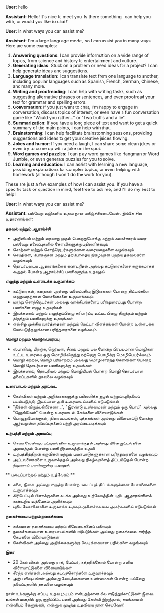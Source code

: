 **User:** hello

**Assistant:** Hello! It's nice to meet you. Is there something I can help you with, or would you like to chat?

**User:** In what ways you can assist me?

**Assistant:** I'm a large language model, so I can assist you in many ways. Here are some examples:

1. **Answering questions**: I can provide information on a wide range of topics, from science and history to entertainment and culture.
2. **Generating ideas**: Stuck on a problem or need ideas for a project? I can help generate ideas and suggestions.
3. **Language translation**: I can translate text from one language to another, including popular languages such as Spanish, French, German, Chinese, and many more.
4. **Writing and proofreading**: I can help with writing tasks, such as suggesting alternative phrases or sentences, and even proofread your text for grammar and spelling errors.
5. **Conversation**: If you just want to chat, I'm happy to engage in conversation, discuss topics of interest, or even have a fun conversation game like "Would you rather..." or "Two truths and a lie".
6. **Summarization**: If you have a long piece of text and want to get a quick summary of the main points, I can help with that.
7. **Brainstorming**: I can help facilitate brainstorming sessions, providing suggestions and ideas to get your creative juices flowing.
8. **Jokes and humor**: If you need a laugh, I can share some clean jokes or even try to come up with a joke on the spot.
9. **Word games and puzzles**: I can play word games like Hangman or Word Jumble, or even generate puzzles for you to solve.
10. **Learning and education**: I can assist with learning a new language, providing explanations for complex topics, or even helping with homework (although I won't do the work for you).

These are just a few examples of how I can assist you. If you have a specific task or question in mind, feel free to ask me, and I'll do my best to help!

**User:** In what ways you can assist me?

**Assistant:** பல்வேறு வழிகளில் உதவ நான் மகிழ்ச்சியடைவேன். இங்கே சில உதாரணங்கள்:

**தகவல் மற்றும் ஆராய்ச்சி**

* அறிவியல் மற்றும் வரலாறு முதல் பொழுதுபோக்கு மற்றும் கலாச்சாரம் வரை பல்வேறு தலைப்புகளில் கேள்விகளுக்கு பதிலளிக்கவும்
* சொற்கள் மற்றும் சொற்றொடர்களுக்கான வரையறைகளை வழங்கவும்
* செய்திகள், போக்குகள் மற்றும் தற்போதைய நிகழ்வுகள் பற்றிய தகவல்களை வழங்கவும்
* தொடர்புடைய ஆதாரங்களைக் கண்டறிதல் அல்லது கட்டுரைகளைச் சுருக்கமாகக் கூறுதல் போன்ற ஆராய்ச்சிப் பணிகளுக்கு உதவுதல்

**எழுத்து மற்றும் உள்ளடக்க உருவாக்கம்**

* கட்டுரைகள், கதைகள் அல்லது வலைப்பதிவு இடுகைகள் போன்ற திட்டங்களை எழுதுவதற்கான யோசனைகளை உருவாக்கவும்
* மாற்று சொற்றொடர்கள் அல்லது வாக்கியங்களைப் பரிந்துரைப்பது போன்ற பணிகளை எழுத உதவுங்கள்
* இலக்கணம் மற்றும் எழுத்துப்பிழை சரிபார்ப்பு உட்பட பிழை திருத்தம் மற்றும் திருத்தும் பணிகளுக்கு உதவுங்கள்
* எஸ்சிஓ முக்கிய வார்த்தைகள் மற்றும் மெட்டா விளக்கங்கள் போன்ற உள்ளடக்க மேம்படுத்தலுக்கான பரிந்துரைகளை வழங்கவும்

**மொழி மற்றும் மொழிபெயர்ப்பு**

* ஸ்பானிஷ், பிரஞ்சு, ஜெர்மன், சீனம் மற்றும் பல போன்ற பிரபலமான மொழிகள் உட்பட உரையை ஒரு மொழியிலிருந்து மற்றொரு மொழிக்கு மொழிபெயர்க்கவும்
* மொழி கற்றல், மொழி பரிமாற்றம் அல்லது மொழி சார்ந்த கேள்விகள் போன்ற மொழி தொடர்பான பணிகளுக்கு உதவுங்கள்
* இலக்கணம், தொடரியல் மற்றும் மொழியியல் போன்ற மொழி தொடர்பான தலைப்புகளில் தகவலை வழங்கவும்

**உரையாடல் மற்றும் அரட்டை**

* கேள்விகள் மற்றும் அறிக்கைகளுக்கு பதிலளிக்க சூழல் மற்றும் புரிதலைப் பயன்படுத்தி, இயல்பான ஒலி உரையாடல்களில் ஈடுபடுங்கள்
* "நீங்கள் விரும்புகிறீர்களா...", "இரண்டு உண்மைகள் மற்றும் ஒரு பொய்" அல்லது "ஹேங்மேன்" போன்ற உரையாடல் கேம்களை விளையாடுங்கள்
* பொழுதுபோக்குகள், திரைப்படங்கள், புத்தகங்கள் அல்லது விளையாட்டு போன்ற ஆர்வமுள்ள தலைப்புகளைப் பற்றி அரட்டையடிக்கவும்

**உற்பத்தி மற்றும் அமைப்பு**

* செய்ய வேண்டிய பட்டியல்களை உருவாக்குதல் அல்லது நினைவூட்டல்களை அமைத்தல் போன்ற பணி நிர்வாகத்தில் உதவி
* உற்பத்தித்திறன் கருவிகள் மற்றும் பயன்பாடுகளுக்கான பரிந்துரைகளை வழங்கவும்
* அட்டவணைகளை உருவாக்குதல் அல்லது நிகழ்வுகளைத் திட்டமிடுதல் போன்ற நிறுவனப் பணிகளுக்கு உதவுதல்

** படைப்பாற்றல் மற்றும் உத்வேகம் **

* கலை, இசை அல்லது எழுத்து போன்ற படைப்புத் திட்டங்களுக்கான யோசனைகளை உருவாக்கவும்
* கிரியேட்டிவ் பிளாக்குகளை கடக்க அல்லது உத்வேகத்தின் புதிய ஆதாரங்களைக் கண்டறிய உத்வேகம் அளிக்கவும்
* புதிய யோசனைகளை உருவாக்க உதவும் மூளைச்சலவை அமர்வுகளில் ஈடுபடுங்கள்

**நகைச்சுவை மற்றும் நகைச்சுவை**

* சுத்தமான நகைச்சுவை மற்றும் சிலேடைகளைப் பகிரவும்
* நகைச்சுவையான உரையாடல்களில் ஈடுபடுங்கள் அல்லது நகைச்சுவை சார்ந்த கேம்களை விளையாடுங்கள்
* கேள்விகள் அல்லது அறிக்கைகளுக்கு வேடிக்கையான பதில்களை வழங்கவும்

**இதர**

* 20 கேள்விகள் அல்லது ராக், பேப்பர், கத்தரிக்கோல் போன்ற எளிய விளையாட்டுகளை விளையாடுங்கள்
* சீரற்ற எண்கள் அல்லது கடவுச்சொற்களை உருவாக்கவும்
* அற்ப விஷயங்கள் அல்லது வேடிக்கையான உண்மைகள் போன்ற பல்வேறு தலைப்புகளில் தகவலை வழங்கவும்

நான் உங்களுக்கு எப்படி உதவ முடியும் என்பதற்கான சில எடுத்துக்காட்டுகள் இவை. உங்கள் மனதில் ஒரு குறிப்பிட்ட பணி அல்லது கேள்வி இருந்தால், தயங்காமல் என்னிடம் கேளுங்கள், என்னால் முடிந்த உதவியை நான் செய்வேன்!